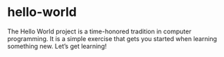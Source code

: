# hello-world
The Hello World project is a time-honored tradition in computer programming. It is a simple exercise that gets you started when learning something new. Let’s get learning!
